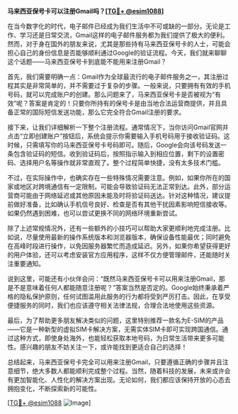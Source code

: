**马来西亚保号卡可以注册Gmail吗？[[TG💪+ @esim1088](https://t.me/s/esim1088)]**

在当今数字化的时代，电子邮件已经成为我们生活中不可或缺的一部分。无论是工作、学习还是日常交流，Gmail这样的电子邮件服务都为我们提供了极大的便利。然而，对于身在国外的朋友来说，尤其是那些持有马来西亚保号卡的人士，可能会担心自己的身份信息是否能够顺利通过Google的验证流程。今天，我们就来聊聊这个话题——马来西亚保号卡到底能不能用来注册Gmail？

首先，我们需要明确一点：Gmail作为全球最流行的电子邮件服务之一，其注册过程其实是非常简单的，并不需要过于复杂的步骤。一般来说，只要拥有有效的手机号码，就可以完成账户的创建。那么问题来了，马来西亚保号卡是否被视为“有效”呢？答案是肯定的！只要你所持有的保号卡是由当地合法运营商提供，并且具备正常的国际短信发送功能，那么它完全符合Gmail注册的要求。

接下来，让我们详细解析一下整个注册流程。通常情况下，当你访问Gmail官网并点击“立即创建账户”按钮后，系统会提示你需要输入手机号码用于接收验证码。这时候，只需填写你的马来西亚保号卡号码即可。随后，Google会向该号码发送一条包含验证码的短信。收到验证码后，按照指示输入到相应位置，剩下的设置密码、选择用户名等操作就非常直观了。整个过程简单快捷，没有太多技术门槛。

不过，在实际操作中，也确实存在一些特殊情况需要注意。例如，如果你所在的国家或地区对跨境通信有一定限制，可能会导致验证码无法正常到达。此外，部分运营商可能由于网络延迟或其他原因未能及时将验证码送达。针对这种情况，建议提前做好准备，比如确认手机信号良好、检查是否有其他干扰因素影响短信接收等。如果仍然遇到困难，也可以尝试更换不同的网络环境重新尝试。

除了上述常规情况外，还有一些额外的小技巧可以帮助大家更顺利地完成注册。比如说，尽量使用最新的操作系统版本和浏览器版本，确保设备性能最优；同时避免在高峰时段进行操作，以免因服务器繁忙而造成延迟。另外，如果你希望获得更好的用户体验，还可以考虑安装官方应用程序，这样不仅方便管理邮件，还能随时关注重要通知。

说到这里，可能还有小伙伴会问：“既然马来西亚保号卡可以用来注册Gmail，那是不是意味着任何人都能随意注册呢？”答案当然是否定的。Google始终秉承着严格的隐私保护原则，任何试图滥用此服务的行为都将受到严厉打击。因此，在享受便捷服务的同时，我们也应该遵守相关法律法规，合理合法地使用这些资源。

最后，为了帮助更多朋友解决类似的问题，这里特别推荐一款名为E-SIM的产品——它是一种新型的虚拟SIM卡解决方案，无需实体SIM卡即可实现跨国通信。通过这种方式，即使身处海外，也能轻松获取本地号码，为日常生活带来更多可能性。感兴趣的朋友不妨关注一下，或许能找到更适合自己的选择！

总结起来，马来西亚保号卡完全可以用来注册Gmail，只要遵循正确的步骤并且注意细节，绝大多数人都能顺利完成整个过程。当然，随着科技的发展，未来或许会有更加智能化、人性化的解决方案出现。无论如何，我们都应该保持开放的心态去拥抱变化，不断探索新的可能性。

[[TG💪+ @esim1088](https://t.me/s/esim1088) ![Image](https://i.postimg.cc/4NQfJmqS/Snipaste-2025-05-13-00-14-12.png)]